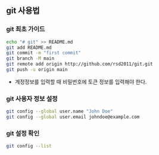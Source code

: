 ## git 사용법
### git 최초 가이드
```bash
echo "# git" >> README.md
git add README.md
git commit -m "first commit"
git branch -M main
git remote add origin http://github.com/rsd2011/git.git
git push -u origin main
```
- 계정정보를 입력할 때 비밀번호에 토큰 정보를 입력해야 한다.
  
### git 사용자 정보 설정
```bash
git config --global user.name "John Doe"
git config --global user.email johndoe@example.com
```
### git 설정 확인
```bash
git config --list
```